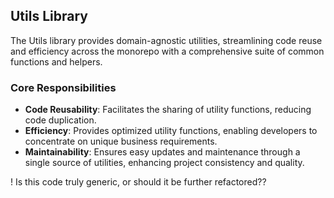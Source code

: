 ## Utils Library

The Utils library provides domain-agnostic utilities, streamlining code reuse and efficiency across the monorepo with a comprehensive suite of common functions and helpers.

### Core Responsibilities

- **Code Reusability**: Facilitates the sharing of utility functions, reducing code duplication.
- **Efficiency**: Provides optimized utility functions, enabling developers to concentrate on unique business requirements.
- **Maintainability**: Ensures easy updates and maintenance through a single source of utilities, enhancing project consistency and quality.

! Is this code truly generic, or should it be further refactored??
